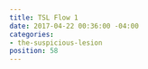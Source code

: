 ```yaml
---
title: TSL Flow 1
date: 2017-04-22 00:36:00 -04:00
categories:
- the-suspicious-lesion
position: 58
---
```


